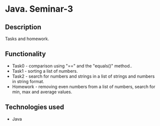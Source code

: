 # Java. Seminar-3

## Description

Tasks and homework.

## Functionality

* Task0 - comparison using "==" and the "equals()" method..
* Task1 - sorting a list of numbers.
* Task2 - search for numbers and strings in a list of strings and numbers in string format.
* Homework - removing even numbers from a list of numbers, search for min, max and average values.

## Technologies used

- Java
